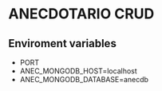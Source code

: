 # ANECDOTARIO CRUD

## Enviroment variables
* PORT
* ANEC_MONGODB_HOST=localhost
* ANEC_MONGODB_DATABASE=anecdb